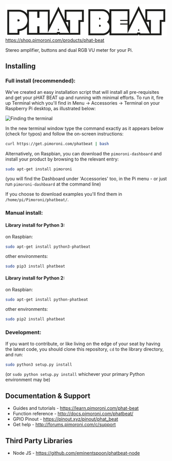 ![pHAT BEAT](phat-beat-logo.png)
https://shop.pimoroni.com/products/phat-beat

Stereo amplifier, buttons and dual RGB VU meter for your Pi.

## Installing

### Full install (recommended):

We've created an easy installation script that will install all pre-requisites and get your pHAT BEAT
up and running with minimal efforts. To run it, fire up Terminal which you'll find in Menu -> Accessories -> Terminal
on your Raspberry Pi desktop, as illustrated below:

![Finding the terminal](http://get.pimoroni.com/resources/github-repo-terminal.png)

In the new terminal window type the command exactly as it appears below (check for typos) and follow the on-screen instructions:

```bash
curl https://get.pimoroni.com/phatbeat | bash
```

Alternatively, on Raspbian, you can download the `pimoroni-dashboard` and install your product by browsing to the relevant entry:

```bash
sudo apt-get install pimoroni
```
(you will find the Dashboard under 'Accessories' too, in the Pi menu - or just run `pimoroni-dashboard` at the command line)

If you choose to download examples you'll find them in `/home/pi/Pimoroni/phatbeat/`.

### Manual install:

#### Library install for Python 3:

on Raspbian:

```bash
sudo apt-get install python3-phatbeat
```

other environments: 

```bash
sudo pip3 install phatbeat
```

#### Library install for Python 2:

on Raspbian:

```bash
sudo apt-get install python-phatbeat
```

other environments: 

```bash
sudo pip2 install phatbeat
```

### Development:

If you want to contribute, or like living on the edge of your seat by having the latest code, you should clone this repository, `cd` to the library directory, and run:

```bash
sudo python3 setup.py install
```
(or `sudo python setup.py install` whichever your primary Python environment may be)

## Documentation & Support

* Guides and tutorials - https://learn.pimoroni.com/phat-beat
* Function reference - http://docs.pimoroni.com/phatbeat/
* GPIO Pinout - https://pinout.xyz/pinout/phat_beat
* Get help - http://forums.pimoroni.com/c/support

## Third Party Libraries

* Node JS - https://github.com/eminentspoon/phatbeat-node
